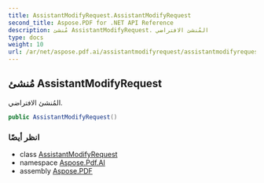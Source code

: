 ```yaml
---
title: AssistantModifyRequest.AssistantModifyRequest
second_title: Aspose.PDF for .NET API Reference
description: مُنشئ AssistantModifyRequest. المُنشئ الافتراضي
type: docs
weight: 10
url: /ar/net/aspose.pdf.ai/assistantmodifyrequest/assistantmodifyrequest/
---
```

## مُنشئ AssistantModifyRequest

المُنشئ الافتراضي.

```csharp
public AssistantModifyRequest()
```

### انظر أيضًا

* class [AssistantModifyRequest](../)
* namespace [Aspose.Pdf.AI](../../../aspose.pdf.ai/)
* assembly [Aspose.PDF](../../../)